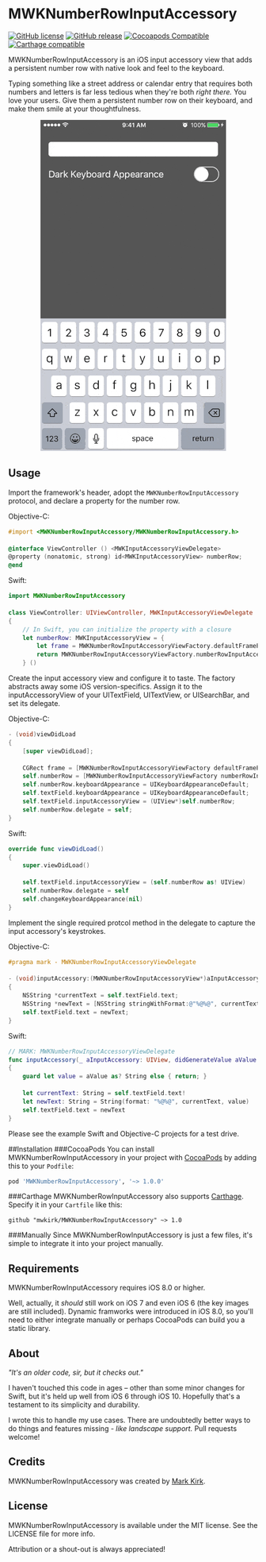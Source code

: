 # MWKNumberRowInputAccessory
[![GitHub license](https://img.shields.io/badge/license-MIT-lightgrey.svg)](https://github.com/mwkirk/MWKNumberRowInputAccessory/blob/master/LICENSE)
[![GitHub release](https://img.shields.io/github/release/mwkirk/mwknumberrowinputaccessory.svg)](https://github.com/mwkirk/MWKNumberRowInputAccessory/releases)
[![Cocoapods Compatible](https://img.shields.io/cocoapods/v/MWKNumberRowInputAccessory.svg)](https://cocoapods.org/pods/MWKNumberRowInputAccessory)
[![Carthage compatible](https://img.shields.io/badge/Carthage-compatible-4BC51D.svg?style=flat)](https://github.com/Carthage/Carthage)

MWKNumberRowInputAccessory is an iOS input accessory view that adds a persistent number row with native look and feel to the keyboard.

Typing something like a street address or calendar entry that requires both numbers and letters is far less tedious when they're both _right there._ You love your users. Give them a persistent number row on their keyboard, and make them smile at your thoughtfulness.

<p align="center">
<img src="NumberRow.gif") alt="Example"/>
</p>

## Usage

Import the framework's header, adopt the `MWKNumberRowInputAccessory` protocol,
and declare a property for the number row.

Objective-C:
```objective-c
#import <MWKNumberRowInputAccessory/MWKNumberRowInputAccessory.h>

@interface ViewController () <MWKInputAccessoryViewDelegate>
@property (nonatomic, strong) id<MWKInputAccessoryView> numberRow;
@end
```

Swift:
```swift
import MWKNumberRowInputAccessory

class ViewController: UIViewController, MWKInputAccessoryViewDelegate
{
    // In Swift, you can initialize the property with a closure
    let numberRow: MWKInputAccessoryView = {
        let frame = MWKNumberRowInputAccessoryViewFactory.defaultFramePortrait()
        return MWKNumberRowInputAccessoryViewFactory.numberRowInputAccessoryView(withFrame: frame, inputViewStyle:UIInputViewStyle.keyboard)
    } ()
```

Create the input accessory view and configure it to taste. The factory abstracts away some iOS version-specifics. Assign it to the inputAccessoryView of your UITextField, UITextView, or UISearchBar, and set its delegate.

Objective-C:
```objective-c
- (void)viewDidLoad
{
    [super viewDidLoad];

    CGRect frame = [MWKNumberRowInputAccessoryViewFactory defaultFramePortrait];
    self.numberRow = [MWKNumberRowInputAccessoryViewFactory numberRowInputAccessoryViewWithFrame:frame inputViewStyle:UIInputViewStyleKeyboard];
    self.numberRow.keyboardAppearance = UIKeyboardAppearanceDefault;
    self.textField.keyboardAppearance = UIKeyboardAppearanceDefault;
    self.textField.inputAccessoryView = (UIView*)self.numberRow;
    self.numberRow.delegate = self;
}
```

Swift:
```swift
override func viewDidLoad()
{
    super.viewDidLoad()

    self.textField.inputAccessoryView = (self.numberRow as! UIView)
    self.numberRow.delegate = self
    self.changeKeyboardAppearance(nil)
}
```

Implement the single required protcol method in the delegate to capture the input accessory's keystrokes.

Objective-C:
```objective-c
#pragma mark - MWKNumberRowInputAccessoryViewDelegate

- (void)inputAccessory:(MWKNumberRowInputAccessoryView*)aInputAccessory didGenerateValue:(id)aValue
{
    NSString *currentText = self.textField.text;
    NSString *newText = [NSString stringWithFormat:@"%@%@", currentText, aValue];
    self.textField.text = newText;
}
```

Swift:
```swift
// MARK: MWKNumberRowInputAccessoryViewDelegate
func inputAccessory(_ aInputAccessory: UIView, didGenerateValue aValue: Any)
{
    guard let value = aValue as? String else { return; }
        
    let currentText: String = self.textField.text!
    let newText: String = String(format: "%@%@", currentText, value)
    self.textField.text = newText
}
```

Please see the example Swift and Objective-C projects for a test drive.

##Installation
###CocoaPods
You can install MWKNumberRowInputAccessory in your project with [CocoaPods](https://github.com/cocoapods/cocoapods) by adding this to your `Podfile`:

```Ruby
pod 'MWKNumberRowInputAccessory', '~> 1.0.0'
```

###Carthage
MWKNumberRowInputAccessory also supports [Carthage](https://github.com/Carthage/Carthage). Specify it in your `Cartfile` like this:

```
github "mwkirk/MWKNumberRowInputAccessory" ~> 1.0
```

###Manually
Since MWKNumberRowInputAccessory is just a few files, it's simple to integrate it into your project manually.

## Requirements

MWKNumberRowInputAccessory requires iOS 8.0 or higher.

Well, actually, it _should_ still work on iOS 7 and even iOS 6 (the key images are still included). Dynamic framworks were introduced in iOS 8.0, so you'll need to either integrate manually or perhaps CocoaPods can build you a static library.

## About

_"It's an older code, sir, but it checks out."_

I haven't touched this code in ages – other than some minor changes for Swift, but it's held up well from iOS 6 through iOS 10. Hopefully that's a testament to its simplicity and durability.

I wrote this to handle my use cases. There are undoubtedly better ways to do things and features missing _- like landscape support._ Pull requests welcome!

## Credits

MWKNumberRowInputAccessory was created by [Mark Kirk](https://twitter.com/postmodjackass).

## License

MWKNumberRowInputAccessory is available under the MIT license. See the LICENSE file for more info. 

Attribution or a shout-out is always appreciated!


